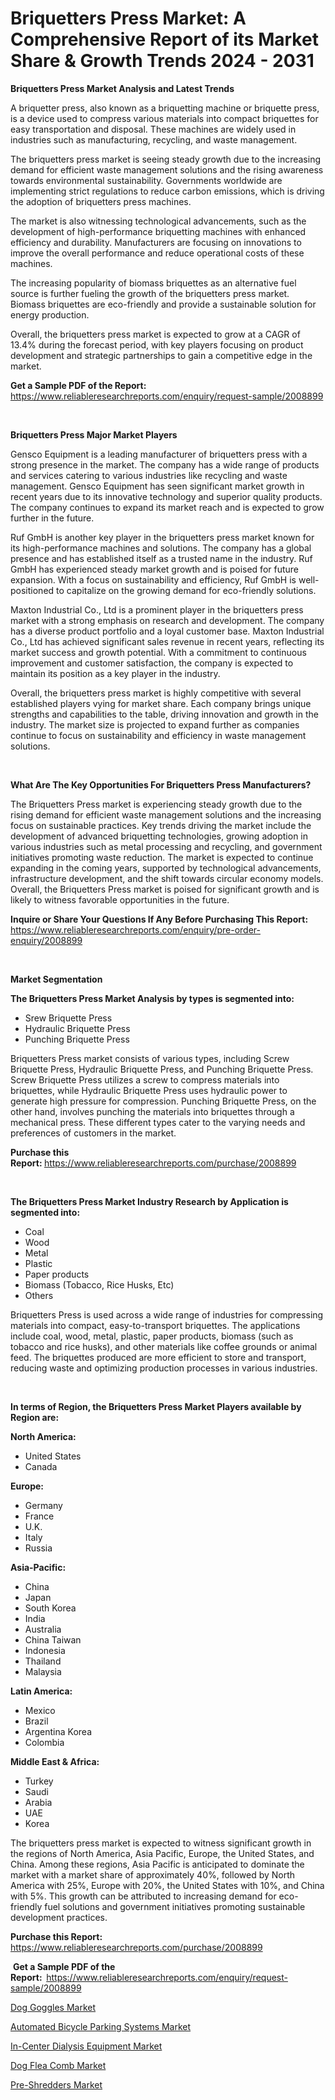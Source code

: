 <p><h1>Briquetters Press Market: A Comprehensive Report of its Market Share & Growth Trends 2024 - 2031</h1></p><p><strong>Briquetters Press Market Analysis and Latest Trends</strong></p>
<p><p>A briquetter press, also known as a briquetting machine or briquette press, is a device used to compress various materials into compact briquettes for easy transportation and disposal. These machines are widely used in industries such as manufacturing, recycling, and waste management.</p><p>The briquetters press market is seeing steady growth due to the increasing demand for efficient waste management solutions and the rising awareness towards environmental sustainability. Governments worldwide are implementing strict regulations to reduce carbon emissions, which is driving the adoption of briquetters press machines.</p><p>The market is also witnessing technological advancements, such as the development of high-performance briquetting machines with enhanced efficiency and durability. Manufacturers are focusing on innovations to improve the overall performance and reduce operational costs of these machines.</p><p>The increasing popularity of biomass briquettes as an alternative fuel source is further fueling the growth of the briquetters press market. Biomass briquettes are eco-friendly and provide a sustainable solution for energy production.</p><p>Overall, the briquetters press market is expected to grow at a CAGR of 13.4% during the forecast period, with key players focusing on product development and strategic partnerships to gain a competitive edge in the market.</p></p>
<p><strong>Get a Sample PDF of the Report:&nbsp;</strong> <a href="https://www.reliableresearchreports.com/enquiry/request-sample/2008899">https://www.reliableresearchreports.com/enquiry/request-sample/2008899</a></p>
<p>&nbsp;</p>
<p><strong>Briquetters Press Major Market Players</strong></p>
<p><p>Gensco Equipment is a leading manufacturer of briquetters press with a strong presence in the market. The company has a wide range of products and services catering to various industries like recycling and waste management. Gensco Equipment has seen significant market growth in recent years due to its innovative technology and superior quality products. The company continues to expand its market reach and is expected to grow further in the future.</p><p>Ruf GmbH is another key player in the briquetters press market known for its high-performance machines and solutions. The company has a global presence and has established itself as a trusted name in the industry. Ruf GmbH has experienced steady market growth and is poised for future expansion. With a focus on sustainability and efficiency, Ruf GmbH is well-positioned to capitalize on the growing demand for eco-friendly solutions.</p><p>Maxton Industrial Co., Ltd is a prominent player in the briquetters press market with a strong emphasis on research and development. The company has a diverse product portfolio and a loyal customer base. Maxton Industrial Co., Ltd has achieved significant sales revenue in recent years, reflecting its market success and growth potential. With a commitment to continuous improvement and customer satisfaction, the company is expected to maintain its position as a key player in the industry.</p><p>Overall, the briquetters press market is highly competitive with several established players vying for market share. Each company brings unique strengths and capabilities to the table, driving innovation and growth in the industry. The market size is projected to expand further as companies continue to focus on sustainability and efficiency in waste management solutions.</p></p>
<p>&nbsp;</p>
<p><strong>What Are The Key Opportunities For Briquetters Press Manufacturers?</strong></p>
<p><p>The Briquetters Press market is experiencing steady growth due to the rising demand for efficient waste management solutions and the increasing focus on sustainable practices. Key trends driving the market include the development of advanced briquetting technologies, growing adoption in various industries such as metal processing and recycling, and government initiatives promoting waste reduction. The market is expected to continue expanding in the coming years, supported by technological advancements, infrastructure development, and the shift towards circular economy models. Overall, the Briquetters Press market is poised for significant growth and is likely to witness favorable opportunities in the future.</p></p>
<p><strong>Inquire or Share Your Questions If Any Before Purchasing This Report:</strong> <a href="https://www.reliableresearchreports.com/enquiry/pre-order-enquiry/2008899">https://www.reliableresearchreports.com/enquiry/pre-order-enquiry/2008899</a></p>
<p>&nbsp;</p>
<p><strong>Market Segmentation</strong></p>
<p><strong>The Briquetters Press Market Analysis by types is segmented into:</strong></p>
<p><ul><li>Srew Briquette Press</li><li>Hydraulic Briquette Press</li><li>Punching Briquette Press</li></ul></p>
<p><p>Briquetters Press market consists of various types, including Screw Briquette Press, Hydraulic Briquette Press, and Punching Briquette Press. Screw Briquette Press utilizes a screw to compress materials into briquettes, while Hydraulic Briquette Press uses hydraulic power to generate high pressure for compression. Punching Briquette Press, on the other hand, involves punching the materials into briquettes through a mechanical press. These different types cater to the varying needs and preferences of customers in the market.</p></p>
<p><strong>Purchase this Report:&nbsp;</strong><a href="https://www.reliableresearchreports.com/purchase/2008899">https://www.reliableresearchreports.com/purchase/2008899</a></p>
<p>&nbsp;</p>
<p><strong>The Briquetters Press Market Industry Research by Application is segmented into:</strong></p>
<p><ul><li>Coal</li><li>Wood</li><li>Metal</li><li>Plastic</li><li>Paper products</li><li>Biomass (Tobacco, Rice Husks, Etc)</li><li>Others</li></ul></p>
<p><p>Briquetters Press is used across a wide range of industries for compressing materials into compact, easy-to-transport briquettes. The applications include coal, wood, metal, plastic, paper products, biomass (such as tobacco and rice husks), and other materials like coffee grounds or animal feed. The briquettes produced are more efficient to store and transport, reducing waste and optimizing production processes in various industries.</p></p>
<p>&nbsp;</p>
<p><strong>In terms of Region, the Briquetters Press Market Players available by Region are:</strong></p>
<p>
    <p> <strong> North America: </strong>
        <ul>
            <li>United States</li>
            <li>Canada</li>
        </ul>
        </p> 
    <p> <strong> Europe: </strong>
        <ul>
            <li>Germany</li>
            <li>France</li>
            <li>U.K.</li>
            <li>Italy</li>
            <li>Russia</li>
        </ul>
        </p> 
    <p> <strong> Asia-Pacific: </strong>
        <ul>
            <li>China</li>
            <li>Japan</li>
            <li>South Korea</li>
            <li>India</li>
            <li>Australia</li>
            <li>China Taiwan</li>
            <li>Indonesia</li>
            <li>Thailand</li>
            <li>Malaysia</li>
        </ul>
        </p> 
    <p> <strong> Latin America: </strong>
        <ul>
            <li>Mexico</li>
            <li>Brazil</li>
            <li>Argentina Korea</li>
            <li>Colombia</li>
        </ul>
        </p> 
    <p> <strong> Middle East & Africa: </strong>
        <ul>
            <li>Turkey</li>
            <li>Saudi</li>
            <li>Arabia</li>
            <li>UAE</li>
            <li>Korea</li>
        </ul>
    </p>
    </p>
<p><p>The briquetters press market is expected to witness significant growth in the regions of North America, Asia Pacific, Europe, the United States, and China. Among these regions, Asia Pacific is anticipated to dominate the market with a market share of approximately 40%, followed by North America with 25%, Europe with 20%, the United States with 10%, and China with 5%. This growth can be attributed to increasing demand for eco-friendly fuel solutions and government initiatives promoting sustainable development practices.</p></p>
<p><strong>Purchase this Report: </strong><a href="https://www.reliableresearchreports.com/purchase/2008899">https://www.reliableresearchreports.com/purchase/2008899</a></p>
<p>&nbsp;<strong>Get a Sample PDF of the Report:&nbsp;&nbsp;</strong><a href="https://www.reliableresearchreports.com/enquiry/request-sample/2008899">https://www.reliableresearchreports.com/enquiry/request-sample/2008899</a></p>
<p><strong></strong></p>
<p><p><a href="https://view.publitas.com/reportprime-1/dog-goggles-market-insights-market-players-and-forecast-till-2031/">Dog Goggles Market</a></p><p><a href="https://github.com/gamblestampleyjenny50m5sl6/Market-Research-Report-List-1/blob/main/automated-bicycle-parking-systems-market.md">Automated Bicycle Parking Systems Market</a></p><p><a href="https://frill-swim-3cd.notion.site/In-Center-Dialysis-Equipment-Market-with-the-goal-of-estimating-the-market-size-and-future-growth-po-c02fddf894ab413f9bbc620660826c75">In-Center Dialysis Equipment Market</a></p><p><a href="https://view.publitas.com/reportprime-1/dog-flea-comb-market-growth-market-trends-covid-19-impact-and-forecasts-for-period-from-2024-2031/">Dog Flea Comb Market</a></p><p><a href="https://github.com/wwwkeltoum/Market-Research-Report-List-2/blob/main/pre-shredders-market.md">Pre-Shredders Market</a></p></p>